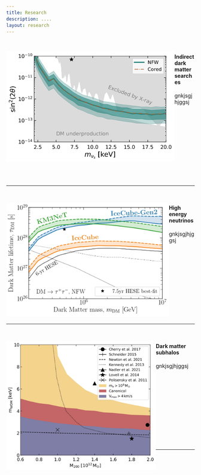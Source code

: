 ```yaml
---
title: Research
description: ....
layout: research
---
```


&nbsp;<br>


<div style="float: left"><img src="assets/images/Papers/SterileNeutrino.jpg" width="450" /></div>

#### Indirect dark matter searches
gnkjsgjhjggsj

&nbsp;<br>
&nbsp;<br>
&nbsp;<br>
&nbsp;<br>
&nbsp;<br>
&nbsp;<br>
&nbsp;<br>
&nbsp;<br>
&nbsp;<br>
&nbsp;<br>
&nbsp;<br>


<hr class="has-background-grey">

<!-- ####### -->


<!-- ![image](assets/images/Papers/SterileNeutrino.jpg){: style="float: left"}

***

skgbkjsdgkjdsgjhs
 -->
<!-- ####### -->

&nbsp;<br>

<img style="float: left;" src="assets/images/Papers/DM_nu.jpg" width="435">

#### High energy neutrinos
gnkjsgjhjggsj

&nbsp;<br>
&nbsp;<br>
&nbsp;<br>
&nbsp;<br>
&nbsp;<br>
&nbsp;<br>
&nbsp;<br>
&nbsp;<br>
&nbsp;<br>
&nbsp;<br>
&nbsp;<br>

<hr class="has-background-grey">

<!-- ####### -->

&nbsp;<br>

<img style="float: left;" src="assets/images/Papers/wdm_Constraints.jpg" width="400">

#### Dark matter subhalos
gnkjsgjhjggsj

&nbsp;<br>
&nbsp;<br>
&nbsp;<br>
&nbsp;<br>
&nbsp;<br>
&nbsp;<br>
&nbsp;<br>
&nbsp;<br>
&nbsp;<br>
&nbsp;<br>
&nbsp;<br>

<hr class="has-background-grey">

<!-- ####### -->
